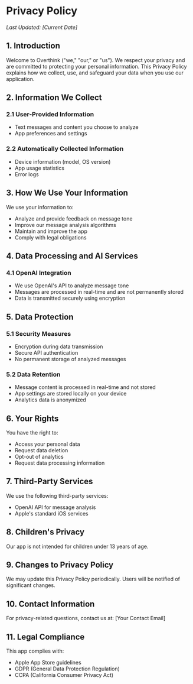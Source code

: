 # Privacy Policy

*Last Updated: [Current Date]*

## 1. Introduction
Welcome to Overthink ("we," "our," or "us"). We respect your privacy and are committed to protecting your personal information. This Privacy Policy explains how we collect, use, and safeguard your data when you use our application.

## 2. Information We Collect

### 2.1 User-Provided Information
- Text messages and content you choose to analyze
- App preferences and settings

### 2.2 Automatically Collected Information
- Device information (model, OS version)
- App usage statistics
- Error logs

## 3. How We Use Your Information
We use your information to:
- Analyze and provide feedback on message tone
- Improve our message analysis algorithms
- Maintain and improve the app
- Comply with legal obligations

## 4. Data Processing and AI Services

### 4.1 OpenAI Integration
- We use OpenAI's API to analyze message tone
- Messages are processed in real-time and are not permanently stored
- Data is transmitted securely using encryption

## 5. Data Protection

### 5.1 Security Measures
- Encryption during data transmission
- Secure API authentication
- No permanent storage of analyzed messages

### 5.2 Data Retention
- Message content is processed in real-time and not stored
- App settings are stored locally on your device
- Analytics data is anonymized

## 6. Your Rights
You have the right to:
- Access your personal data
- Request data deletion
- Opt-out of analytics
- Request data processing information

## 7. Third-Party Services
We use the following third-party services:
- OpenAI API for message analysis
- Apple's standard iOS services

## 8. Children's Privacy
Our app is not intended for children under 13 years of age.

## 9. Changes to Privacy Policy
We may update this Privacy Policy periodically. Users will be notified of significant changes.

## 10. Contact Information
For privacy-related questions, contact us at:
[Your Contact Email]

## 11. Legal Compliance
This app complies with:
- Apple App Store guidelines
- GDPR (General Data Protection Regulation)
- CCPA (California Consumer Privacy Act) 
